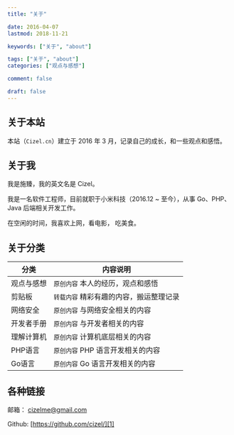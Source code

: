 ```yaml
---
title: "关于"

date: 2016-04-07
lastmod: 2018-11-21

keywords: ["关于", "about"]

tags: ["关于", "about"]
categories: ["观点与感想"]

comment: false

draft: false
---
```


## 关于本站

本站（`Cizel.cn`）建立于 2016 年 3 月，记录自己的成长，和一些观点和感悟。

## 关于我

我是施臻，我的英文名是 Cizel。

我是一名软件工程师，目前就职于小米科技（2016.12 ~ 至今），从事 Go、PHP、Java 后端相关开发工作。

在空闲的时间，我喜欢上网，看电影， 吃美食。

## 关于分类

| 分类 | 内容说明 |
| --- | --- |
| 观点与感想 | `原创内容` 本人的经历，观点和感悟 |
| 剪贴板 | `转载内容` 精彩有趣的内容，搬运整理记录 |
| 网络安全 | `原创内容` 与网络安全相关的内容 |
| 开发者手册 | `原创内容` 与开发者相关的内容 |
| 理解计算机 | `原创内容` 计算机底层相关的内容 | 
| PHP语言 | `原创内容` PHP 语言开发相关的内容 |
| Go语言 | `原创内容` Go 语言开发相关的内容 |

## 各种链接

邮箱： cizelme@gmail.com

Github: [https://github.com/cizel/][1]

[1]:https://github.com/cizel
